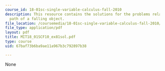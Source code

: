 ```yaml
---
course_id: 18-01sc-single-variable-calculus-fall-2010
description: This resource contains the solutions for the problems related to the
  path of a falling object.
file_location: /coursemedia/18-01sc-single-variable-calculus-fall-2010/67baf73b6ba9ae11a967b3c792897b38_MIT18_01SCF10_ex81sol.pdf
file_type: application/pdf
layout: pdf
title: MIT18_01SCF10_ex81sol.pdf
type: course
uid: 67baf73b6ba9ae11a967b3c792897b38

---
```

None